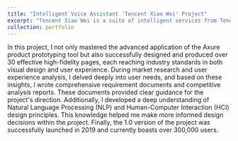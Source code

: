```yaml
---
title: "Intelligent Voice Assistant 'Tencent Xiao Wei' Project"
excerpt: "Tencent Xiao Wei is a suite of intelligent services from Tencent Cloud and an open platform for intelligent services. Smart hardware manufacturers can access the Xiao Wei APP to quickly enable voice-human interaction and audio-video service capabilities. **As a product intern, I was responsible for the overall product design of version 1.0, which included the dialogue flow module and discovery module.** The content covered various functional designs such as music, weather, news, FM, and stories. The discovery module included designs for search, scene music, and other solutions.<br/><br/><br/><br/><br/><img src='/images/smartmockups_lqmew4wa.png' style='width: 40%; height: auto;'><img src='/images/smartmockups_lqnserj4.png' style='width: 33%; height: auto;'><img src='/images/smartmockups_lqnsf9zw.png' style='width: 33%; height: auto;'>"
collection: portfolio
---
```


In this project, I not only mastered the advanced application of the Axure product prototyping tool but also successfully designed and produced over 30 effective high-fidelity pages, each reaching industry standards in both visual design and user experience. During market research and user experience analysis, I delved deeply into user needs, and based on these insights, I wrote comprehensive requirement documents and competitive analysis reports. These documents provided clear guidance for the project's direction. Additionally, I developed a deep understanding of Natural Language Processing (NLP) and Human-Computer Interaction (HCI) design principles. This knowledge helped me make more informed design decisions within the project. Finally, the 1.0 version of the project was successfully launched in 2019 and currently boasts over 300,000 users.